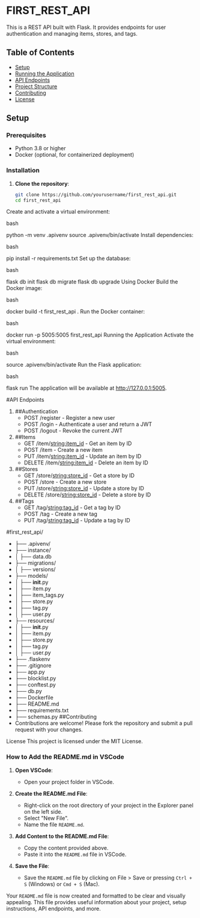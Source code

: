 
# FIRST_REST_API

This is a REST API built with Flask. It provides endpoints for user authentication and managing items, stores, and tags.

## Table of Contents

- [Setup](#setup)
- [Running the Application](#running-the-application)
- [API Endpoints](#api-endpoints)
- [Project Structure](#project-structure)
- [Contributing](#contributing)
- [License](#license)

## Setup

### Prerequisites

- Python 3.8 or higher
- Docker (optional, for containerized deployment)

### Installation

1. **Clone the repository**:

   ```bash
   git clone https://github.com/yourusername/first_rest_api.git
   cd first_rest_api
Create and activate a virtual environment:

bash

python -m venv .apivenv
source .apivenv/bin/activate
Install dependencies:

bash

pip install -r requirements.txt
Set up the database:

bash

flask db init
flask db migrate
flask db upgrade
Using Docker
Build the Docker image:

bash

docker build -t first_rest_api .
Run the Docker container:

bash

docker run -p 5005:5005 first_rest_api
Running the Application
Activate the virtual environment:

bash

source .apivenv/bin/activate
Run the Flask application:

bash

flask run
The application will be available at http://127.0.0.1:5005.

#API Endpoints
1. ##Authentication
   - POST /register - Register a new user
   - POST /login - Authenticate a user and return a JWT
   - POST /logout - Revoke the current JWT
2. ##Items
   - GET /item/<string:item_id> - Get an item by ID
   - POST /item - Create a new item
   - PUT /item/<string:item_id> - Update an item by ID
   - DELETE /item/<string:item_id> - Delete an item by ID
3. ##Stores
   - GET /store/<string:store_id> - Get a store by ID
   - POST /store - Create a new store
   - PUT /store/<string:store_id> - Update a store by ID
   - DELETE /store/<string:store_id> - Delete a store by ID
4. ##Tags
   - GET /tag/<string:tag_id> - Get a tag by ID
   - POST /tag - Create a new tag
   - PUT /tag/<string:tag_id> - Update a tag by ID


#first_rest_api/
   - ├── .apivenv/
   - ├── instance/
   - │   ├── data.db
   - ├── migrations/
   - │   ├── versions/
   - ├── models/
   - │   ├── __init__.py
   - │   ├── item.py
   - │   ├── item_tags.py
   - │   ├── store.py
   - │   ├── tag.py
   - │   ├── user.py
   - ├── resources/
   - │   ├── __init__.py
   - │   ├── item.py
   - │   ├── store.py
   - │   ├── tag.py
   - │   ├── user.py
   - ├── .flaskenv
   - ├── .gitignore
   - ├── app.py
   - ├── blocklist.py
   - ├── conftest.py
   - ├── db.py
   - ├── Dockerfile
   - ├── README.md
   - ├── requirements.txt
   - ├── schemas.py
##Contributing
   - Contributions are welcome! Please fork the repository and submit a pull request with your changes.

License
This project is licensed under the MIT License.

### How to Add the README.md in VSCode

1. **Open VSCode**:
   - Open your project folder in VSCode.

2. **Create the README.md File**:
   - Right-click on the root directory of your project in the Explorer panel on the left side.
   - Select "New File".
   - Name the file `README.md`.

3. **Add Content to the README.md File**:
   - Copy the content provided above.
   - Paste it into the `README.md` file in VSCode.

4. **Save the File**:
   - Save the `README.md` file by clicking on File > Save or pressing `Ctrl + S` (Windows) or `Cmd + S` (Mac).

Your `README.md` file is now created and formatted to be clear and visually appealing. This file provides useful information about your project, setup instructions, API endpoints, and more.
